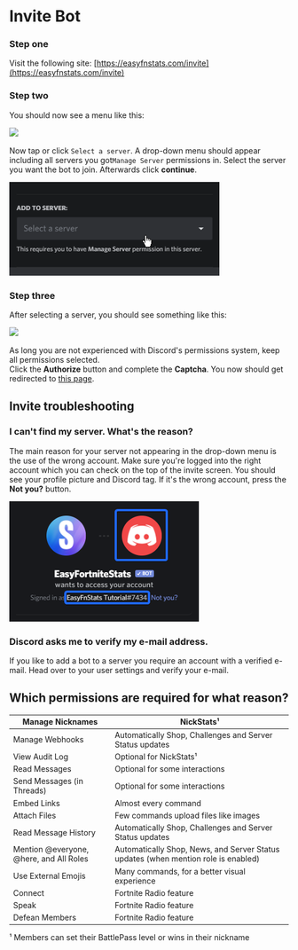 # Invite Bot

### Step one

Visit the following site: [https://easyfnstats.com/invite](https://easyfnstats.com/invite)

### Step two

You should now see a menu like this:

![](../.gitbook/assets/brave\_YBpE1iopsY.png)

Now tap or click `Select a server`. A drop-down menu should appear including all servers you got`Manage Server` permissions in. Select the server you want the bot to join. Afterwards click **continue**.

![](../.gitbook/assets/q78Qvg2jx7.gif)

### Step three

After selecting a server, you should see something like this:

![](../.gitbook/assets/brave\_NF4XimBew5.png)

As long you are not experienced with Discord's permissions system, keep all permissions selected.\
Click the **Authorize** button and complete the **Captcha**. You now should get redirected to [this page](https://docs.easyfnstats.com/invite).

## Invite troubleshooting

### &#x20;I can't find my server. What's the reason?

The main reason for your server not appearing in the drop-down menu is the use of the wrong account. Make sure you're logged into the right account which you can check on the top of the invite screen. You should see your profile picture and Discord tag. If it's the wrong account, press the **Not you?** button.

![](../.gitbook/assets/mQwiyUpVdw.png)

### Discord asks me to verify my e-mail address.

If you like to add a bot to a server you require an account with a verified e-mail. Head over to your user settings and verify your e-mail.

## Which permissions are required for what reason?

| Manage Nicknames                        | NickStats¹                                                                         |
| --------------------------------------- | ---------------------------------------------------------------------------------- |
| Manage Webhooks                         | Automatically Shop, Challenges and Server Status updates                           |
| View Audit Log                          | Optional for NickStats¹                                                            |
| Read Messages                           | Optional for some interactions                                                     |
| Send Messages (in Threads)              | Optional for some interactions                                                     |
| Embed Links                             | Almost every command                                                               |
| Attach Files                            | Few commands upload files like images                                              |
| Read Message History                    | Automatically Shop, Challenges and Server Status updates                           |
| Mention @everyone, @here, and All Roles | Automatically Shop, News, and Server Status updates (when mention role is enabled) |
| Use External Emojis                     | Many commands, for a better visual experience                                      |
| Connect                                 | Fortnite Radio feature                                                             |
| Speak                                   | Fortnite Radio feature                                                             |
| Defean Members                          | Fortnite Radio feature                                                             |

¹ Members can set their BattlePass level or wins in their nickname
